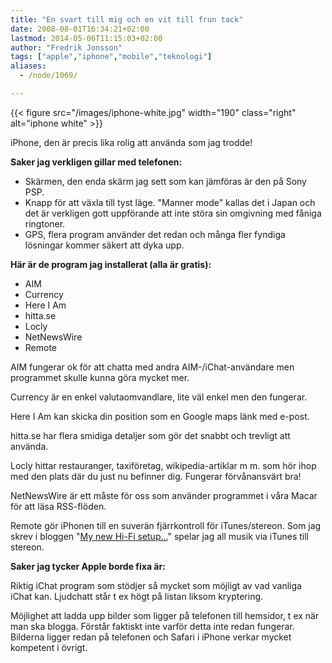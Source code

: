 ```yaml
---
title: "En svart till mig och en vit till frun tack"
date: 2008-08-01T16:34:21+02:00
lastmod: 2014-05-06T11:15:03+02:00
author: "Fredrik Jonsson"
tags: ["apple","iphone","mobile","teknologi"]
aliases:
  - /node/1069/

---
```


{{< figure src="/images/iphone-white.jpg" width="190" class="right" alt="iphone white" >}}

iPhone, den är precis lika rolig att använda som jag trodde! 

**Saker jag verkligen gillar med telefonen:**

* Skärmen, den enda skärm jag sett som kan jämföras är den på Sony PSP.
* Knapp för att växla till tyst läge. "Manner mode" kallas det i Japan och det är verkligen gott uppförande att inte störa sin omgivning med fåniga ringtoner.
* GPS, flera program använder det redan och många fler fyndiga lösningar kommer säkert att dyka upp.



**Här är de program jag installerat (alla är gratis):**

* AIM
* Currency
* Here I Am
* hitta.se
* Locly
* NetNewsWire
* Remote

AIM fungerar ok för att chatta med andra AIM-/iChat-användare men programmet skulle kunna göra mycket mer.

Currency är en enkel valutaomvandlare, lite väl enkel men den fungerar.

Here I Am kan skicka din position som en Google maps länk med e-post.

hitta.se har flera smidiga detaljer som gör det snabbt och trevligt att använda.

Locly hittar restauranger, taxiföretag, wikipedia-artiklar m m. som hör ihop med den plats där du just nu befinner dig. Fungerar förvånansvärt bra!

NetNewsWire är ett måste för oss som använder programmet i våra Macar för att läsa RSS-flöden. 

Remote gör iPhonen till en suverän fjärrkontroll för iTunes/stereon. Som jag skrev i bloggen "[My new Hi-Fi setup...](/node/800)" spelar jag all musik via iTunes till stereon.

**Saker jag tycker Apple borde fixa är:**

Riktig iChat program som stödjer så mycket som möjligt av vad vanliga iChat kan. Ljudchatt står t ex högt på listan liksom kryptering.

Möjlighet att ladda upp bilder som ligger på telefonen till hemsidor, t ex när man ska blogga. Förstår faktiskt inte varför detta inte redan fungerar. Bilderna ligger redan på telefonen och Safari i iPhone verkar mycket kompetent i övrigt.

